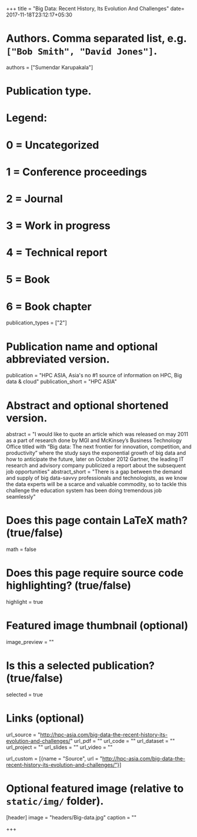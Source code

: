 +++
title = "Big Data: Recent History, Its Evolution And Challenges"
date= 2017-11-18T23:12:17+05:30
# Authors. Comma separated list, e.g. `["Bob Smith", "David Jones"]`.
authors = ["Sumendar Karupakala"]

# Publication type.
# Legend:
# 0 = Uncategorized
# 1 = Conference proceedings
# 2 = Journal
# 3 = Work in progress
# 4 = Technical report
# 5 = Book
# 6 = Book chapter
publication_types = ["2"]

# Publication name and optional abbreviated version.
publication = "HPC ASIA, Asia's no #1 source of information on HPC, Big data & cloud"
publication_short = "HPC ASIA"

# Abstract and optional shortened version.
abstract = "I would like to quote an article which was released on may 2011 as a part of research done by MGI and McKinsey’s Business Technology Office titled with “Big data: The next frontier for innovation, competition, and productivity” where the study says the exponential growth of big data and how to anticipate the future, later on October 2012 Gartner, the leading IT research and advisory company publicized a report about the subsequent job opportunities"
abstract_short = "There is a gap between the demand and supply of big data-savvy professionals and technologists, as we know the data experts will be a scarce and valuable commodity, so to tackle this challenge the education system has been doing tremendous job seamlessly"

# Does this page contain LaTeX math? (true/false)
math = false

# Does this page require source code highlighting? (true/false)
highlight = true

# Featured image thumbnail (optional)
image_preview = ""

# Is this a selected publication? (true/false)
selected = true

# Links (optional)
url_source = "http://hpc-asia.com/big-data-the-recent-history-its-evolution-and-challenges/"
url_pdf = ""
url_code = ""
url_dataset = ""
url_project = ""
url_slides = ""
url_video = ""

url_custom = [{name = "Source", url = "http://hpc-asia.com/big-data-the-recent-history-its-evolution-and-challenges/"}]

# Optional featured image (relative to `static/img/` folder).
[header]
image = "headers/Big-data.jpg"
caption = ""

+++

